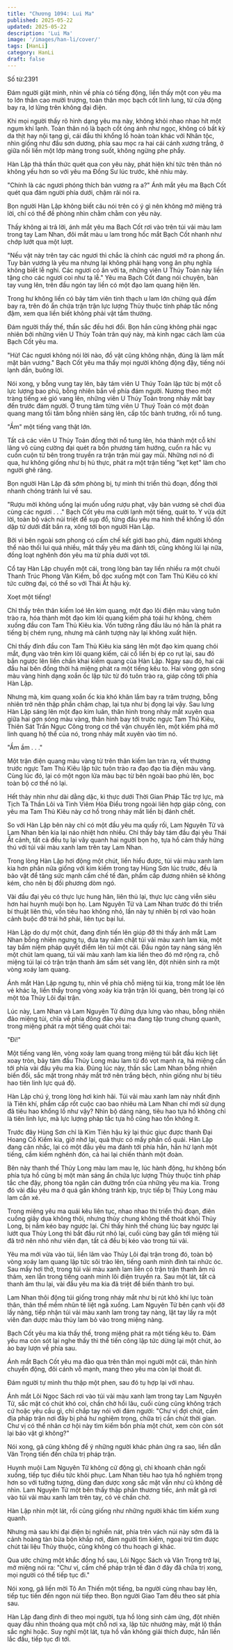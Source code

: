 ```yaml
---
title: "Chương 1094: Lui Ma"
published: 2025-05-22
updated: 2025-05-22
description: 'Lui Ma'
image: '/images/han-li/cover/'
tags: [HanLi]
category: HanLi
draft: false
---
```


Số từ:2391  










Đám người giật mình, nhìn về phía có tiếng động, liền thấy một con yêu ma to lớn thân cao mười trượng, toàn thân mọc bạch cốt linh lung, từ cửa động bay ra, lơ lửng trên không đại điện.

Khi mọi người thấy rõ hình dạng yêu ma này, không khỏi nhao nhao hít một ngụm khí lạnh. Toàn thân nó là bạch cốt óng ánh như ngọc, không có bất kỳ da thịt hay nội tạng gì, cái đầu thì khổng lồ hoàn toàn khác với Nhân tộc, nhìn giống như đầu sơn dương, phía sau mọc ra hai cái cánh xương trắng, ở giữa nối liền một lớp màng trong suốt, không ngừng phe phẩy.

Hàn Lập thả thần thức quét qua con yêu này, phát hiện khí tức trên thân nó không yếu hơn so với yêu ma Đồng Sư lúc trước, khẽ nhíu mày.

"Chính là các ngươi phóng thích bản vương ra a?" Ánh mắt yêu ma Bạch Cốt quét qua đám người phía dưới, chậm rãi nói ra.

Bọn người Hàn Lập không biết câu nói trên có ý gì nên không mở miệng trả lời, chỉ có thể đề phòng nhìn chằm chằm con yêu này.

Thấy không ai trả lời, ánh mắt yêu ma Bạch Cốt rơi vào trên túi vải màu lam trong tay Lam Nhan, đôi mắt màu u lam trong hốc mắt Bạch Cốt nhanh như chớp lướt qua một lượt.

"Nếu vật này trên tay các ngươi thì chắc là chính các ngươi mở ra phong ấn. Tuy bản vương là yêu ma nhưng lại không phải hạng vong ân phụ nghĩa không biết lễ nghi. Các ngươi có ân với ta, những viên U Thúy Toản này liền tặng cho các ngươi coi như tạ lễ." Yêu ma Bạch Cốt đang nói chuyện, bàn tay vung lên, trên đầu ngón tay liền có một đạo lam quang hiện lên.

Trong hư không liền có bảy tám viên tinh thạch u lam lớn chừng quả đấm bay ra, trên đó ẩn chứa trận trận lực lượng Thủy thuộc tính pháp tắc nồng đậm, xem qua liền biết không phải vật tầm thường.

Đám người thấy thế, thần sắc đều hơi đổi. Bọn hắn cũng không phải ngạc nhiên bởi những viên U Thúy Toản trân quý này, mà kinh ngạc cách làm của Bạch Cốt yêu ma.

"Hừ! Các ngươi không nói lời nào, đồ vật cũng không nhận, đúng là làm mất mặt bản vương." Bạch Cốt yêu ma thấy mọi người không động đậy, tiếng nói lạnh dần, buông lời.

Nói xong, y bỗng vung tay lên, bảy tám viên U Thúy Toản lập tức bị một cỗ lực lượng bao phủ, bỗng nhiên bắn về phía đám người. Nương theo một tràng tiếng xé gió vang lên, những viên U Thúy Toản trong nháy mắt bay đến trước đám người. Ở trung tâm từng viên U Thuý Toản có một đoàn quang mang tối tăm bỗng nhiên sáng lên, cấp tốc bành trướng, rồi nổ tung.

"Ầm" một tiếng vang thật lớn.

Tất cả các viên U Thúy Toản đồng thời nổ tung lên, hóa thành một cỗ khí lãng vô cùng cường đại quét ra bốn phương tám hướng, cuốn ra hắc vụ cuồn cuộn từ bên trong truyền ra trận trận mùi gay mũi. Những nơi nó đi qua, hư không giống như bị hủ thực, phát ra một trận tiếng "kẹt kẹt" làm cho người ghê răng.

Bọn người Hàn Lập đã sớm phòng bị, tự mình thi triển thủ đoạn, đồng thời nhanh chóng tránh lui về sau.

"Rượu mời không uống lại muốn uống rượu phạt, vậy bản vương sẽ chơi đùa cùng các ngươi . . ." Bạch Cốt yêu ma cười lạnh một tiếng, quát to. Y vừa dứt lời, toàn bộ vách núi triệt để sụp đổ, từng đầu yêu ma hình thể khổng lồ dồn dập từ dưới đất bắn ra, xông tới bọn người Hàn Lập.

Bởi vì bên ngoài sơn phong có cấm chế kết giới bao phủ, đám người không thể nào thối lui quá nhiều, mắt thấy yêu ma đánh tới, cũng không lùi lại nữa, đồng loạt nghênh đón yêu ma từ phía dưới vọt tới.

Cổ tay Hàn Lập chuyển một cái, trong lòng bàn tay liền nhiều ra một chuôi Thanh Trúc Phong Vân Kiếm, bổ dọc xuống một con Tam Thủ Kiêu có khí tức cường đại, có thể so với Thái Ất hậu kỳ.

Xoẹt một tiếng!

Chỉ thấy trên thân kiếm loé lên kim quang, một đạo lôi điện màu vàng tuôn trào ra, hóa thành một đạo kim lôi quang kiếm phá toái hư không, chém xuống đầu con Tam Thủ Kiêu kia. Vốn tưởng rằng đầu lâu nó hẳn là phát ra tiếng bị chém rụng, nhưng mà cảnh tượng này lại không xuất hiện.

Chỉ thấy đỉnh đầu con Tam Thủ Kiêu kia sáng lên một đạo kim quang chói mắt, đụng vào trên kim lôi quang kiếm, cái cổ liền bị ép co rụt lại, sau đó bắn ngược lên liền chấn khai kiếm quang của Hàn Lập. Ngay sau đó, hai cái đầu hai bên đồng thời há miệng phát ra một tiếng kêu to. Hai vòng gợn sóng màu vàng hình dạng xoắn ốc lập tức từ đó tuôn trào ra, giáp công tới phía Hàn Lập.

Nhưng mà, kim quang xoắn ốc kia khó khăn lắm bay ra trăm trượng, bỗng nhiên trở nên thập phần chậm chạp, lại tựa như bị đọng lại vậy. Sau lưng Hàn Lập sáng lên một đạo kim luân, thân hình trong nháy mắt xuyên qua giữa hai gợn sóng màu vàng, thân hình bay tới trước ngực Tam Thủ Kiêu, Thiên Sát Trấn Ngục Công trong cơ thể vận chuyển lên, một kiếm phá mở linh quang hộ thể của nó, trong nháy mắt xuyên vào tim nó.

"Ầm ầm . . ."

Một trận điện quang màu vàng từ trên thân kiếm lan tràn ra, vết thương trước ngực Tam Thủ Kiêu lập tức tuôn trào ra đạo đạo tia điện màu vàng. Cùng lúc đó, lại có một ngọn lửa màu bạc từ bên ngoài bao phủ lên, bọc toàn bộ cơ thể nó lại.

Hết thảy nhìn như dài dằng dặc, kì thực dưới Thời Gian Pháp Tắc trợ lực, mà Tịch Tà Thần Lôi và Tinh Viêm Hỏa Điểu trong ngoài liên hợp giáp công, con yêu ma Tam Thủ Kiêu này cơ hồ trong nháy mắt liền bị đánh chết.

So với Hàn Lập bên này chỉ có một đầu yêu ma quấy rối, Lam Nguyên Tử và Lam Nhan bên kia lại náo nhiệt hơn nhiều. Chỉ thấy bảy tám đầu đại yêu Thái Ất cảnh, tất cả đều tụ lại vây quanh hai người bọn họ, tựa hồ cảm thấy hứng thú với túi vải màu xanh lam trên tay Lam Nhan.

Trong lòng Hàn Lập hơi động một chút, liền hiểu được, túi vải màu xanh lam kia hơn phân nửa giống với kim kiếm trong tay Hùng Sơn lúc trước, đều là bảo vật để tăng sức mạnh cấm chế tế đàn, phẩm cấp đương nhiên sẽ không kém, cho nên bị đối phương dòm ngó.

Vài đầu đại yêu có thực lực hung hãn, liên thủ lại, thực lực càng viễn siêu hơn hai huynh muội bọn họ. Lam Nguyên Tử và Lam Nhan trước đó thi triển bí thuật liên thủ, vốn tiêu hao không nhỏ, lần này tự nhiên bị rơi vào hoàn cảnh buộc đỡ trái hở phải, liên tục bại lui.

Hàn Lập do dự một chút, đang định tiến lên giúp đỡ thì thấy ánh mắt Lam Nhan bỗng nhiên ngưng tụ, đưa tay nắm chặt túi vải màu xanh lam kia, một tay bấm niệm pháp quyết điểm lên túi một cái. Đầu ngón tay nàng sáng lên một chút lam quang, túi vải màu xanh lam kia liền theo đó mở rộng ra, chỗ miệng túi lại có trận trận thanh âm sấm sét vang lên, đột nhiên sinh ra một vòng xoáy lam quang.

Ánh mắt Hàn Lập ngưng tụ, nhìn về phía chỗ miệng túi kia, trong mắt lóe lên vẻ khác lạ, liền thấy trong vòng xoáy kia trận trận lôi quang, bên trong lại có một tòa Thủy Lôi đại trận.

Lúc này, Lam Nhan và Lam Nguyên Tử đứng dựa lưng vào nhau, bỗng nhiên đảo miệng túi, chĩa về phía đông đảo yêu ma đang tập trung chung quanh, trong miệng phát ra một tiếng quát chói tai:

"Đi!"

Một tiếng vang lên, vòng xoáy lam quang trong miệng túi bắt đầu kịch liệt xoay tròn, bảy tám đầu Thủy Long màu lam từ đó vọt mạnh ra, há miệng cắn tới phía vài đầu yêu ma kia. Đúng lúc này, thần sắc Lam Nhan bỗng nhiên biến đổi, sắc mặt trong nháy mắt trở nên trắng bệch, nhìn giống như bị tiêu hao tiên linh lực quá độ.

Hàn Lập chú ý, trong lòng hơi kinh hãi. Túi vải màu xanh lam này nhất định là Tiên khí, phẩm cấp rốt cuộc cao bao nhiêu mà Lam Nhan chỉ mới sử dụng đã tiêu hao khổng lồ như vậy? Nhìn bộ dáng nàng, tiêu hao tựa hồ không chỉ là tiên linh lực, mà lực lượng pháp tắc tựa hồ cũng hao tổn không ít.

Trước đây Hùng Sơn chỉ là Kim Tiên hậu kỳ lại thúc giục được thanh Đại Hoang Cổ Kiếm kia, giờ nhớ lại, quả thực có mấy phần cổ quái. Hàn Lập đang cân nhắc, lại có một đầu yêu ma đánh tới phía hắn, hắn hừ lạnh một tiếng, cầm kiếm nghênh đón, cả hai lại chiến thành một đoàn.

Bên này thanh thế Thủy Long màu lam mau lẹ, lúc hành động, hư không bốn phía tựa hồ cũng bị một màn sáng ẩn chứa lực lượng Thủy thuộc tính pháp tắc che đậy, phong tỏa ngăn cản đường trốn của những yêu ma kia. Trong đó vài đầu yêu ma ở quá gần không tránh kịp, trực tiếp bị Thủy Long màu lam cắn xé.

Trong miệng yêu ma quái kêu liên tục, nhao nhao thi triển thủ đoạn, điên cuồng giãy dụa không thôi, nhưng thủy chung không thể thoát khỏi Thủy Long, bị nắm kéo bay ngược lại. Chỉ thấy hình thể chúng lúc bay ngược lại lướt qua Thủy Long thì bắt đầu rút nhỏ lại, cuối cùng bay gần tới miệng túi đã trở nên nhỏ như viên đạn, tất cả đều bị kéo vào trong túi vải.

Yêu ma mới vừa vào túi, liền lâm vào Thủy Lôi đại trận trong đó, toàn bộ vòng xoáy lam quang lập tức sôi trào lên, tiếng oanh minh đinh tai nhức óc. Sau mấy hơi thở, trong túi vải màu xanh lam liền có trận trận thanh âm rú thảm, xen lẫn trong tiếng oanh minh lôi điện truyền ra. Sau một lát, tất cả thanh âm thu lại, vài đầu yêu ma kia đã triệt để biến thành tro bụi.

Lam Nhan thôi động túi giống trong nháy mắt như bị rút khô khí lực toàn thân, thân thể mềm nhũn tê liệt ngã xuống. Lam Nguyên Tử bên cạnh vội đỡ lấy nàng, tiếp nhận túi vải màu xanh lam trong tay nàng, lật tay lấy ra một viên đan dược màu thủy lam bỏ vào trong miệng nàng.

Bạch Cốt yêu ma kia thấy thế, trong miệng phát ra một tiếng kêu to. Đám yêu ma còn sót lại nghe thấy thì thế tiến công lập tức dừng lại một chút, ào ào bay lượn về phía sau.

Ánh mắt Bạch Cốt yêu ma đảo qua trên thân mọi người một cái, thân hình chuyển động, đôi cánh vỗ mạnh, mang theo yêu ma còn lại thoát đi.

Đám người tự mình thu thập một phen, sau đó tụ hợp lại với nhau.

Ánh mắt Lôi Ngọc Sách rơi vào túi vải màu xanh lam trong tay Lam Nguyên Tử, sắc mặt có chút khó coi, chần chờ hồi lâu, cuối cùng cũng không trách cứ hoặc yêu cầu gì, chỉ chắp tay nói với đám người: "Chư vị đợi chút, cấm địa pháp trận nơi đây bị phá hư nghiêm trọng, chữa trị cần chút thời gian. Chư vị có thể nhân cơ hội này tìm kiếm bốn phía một chút, xem còn còn sót lại bảo vật gì không?"

Nói xong, gã cũng không để ý những người khác phản ứng ra sao, liền dẫn Văn Trọng tiến đến chữa trị pháp trận.

Huynh muội Lam Nguyên Tử không cử động gì, chỉ khoanh chân ngồi xuống, tiếp tục điều tức khôi phục. Lam Nhan tiêu hao tựa hồ nghiêm trọng hơn so với tưởng tượng, dùng đan dược xong sắc mặt vẫn như cũ không dễ nhìn. Lam Nguyên Tử một bên thấy thập phần thương tiếc, ánh mắt gã rơi vào túi vải màu xanh lam trên tay, có vẻ chần chờ.

Hàn Lập nhìn một lát, rồi cũng giống như những người khác tìm kiếm xung quanh.

Nhưng mà sau khi đại điện bị nghiền nát, phía trên vách núi này sớm đã là cảnh hoàng tàn bừa bộn khắp nơi, đám người tìm kiếm, ngoại trừ tìm được chút tài liệu Thủy thuộc, cũng không có thu hoạch gì khác.

Qua ước chừng một khắc đồng hồ sau, Lôi Ngọc Sách và Văn Trọng trở lại, mở miệng nói ra: "Chư vị, cấm chế pháp trận tế đàn ở đây đã chữa trị xong, mọi người có thể tiếp tục đi."

Nói xong, gã liền mời Tô An Thiến một tiếng, ba người cùng nhau bay lên, tiếp tục tiến đến ngọn núi tiếp theo. Bọn người Giao Tam đều theo sát phía sau.

Hàn Lập đang định đi theo mọi người, tựa hồ lòng sinh cảm ứng, đột nhiên quay đầu nhìn thoáng qua một chỗ nơi xa, lập tức nhướng mày, mặt lộ thần sắc nghi hoặc. Suy nghĩ một lát, tựa hồ vẫn không giải thích được, hắn liền lắc đầu, tiếp tục đi tới.
